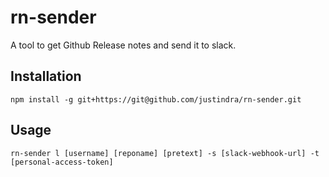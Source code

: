 # rn-sender

A tool to get Github Release notes and send it to slack.

## Installation

```
npm install -g git+https://git@github.com/justindra/rn-sender.git
```

## Usage

```
rn-sender l [username] [reponame] [pretext] -s [slack-webhook-url] -t [personal-access-token]
```

